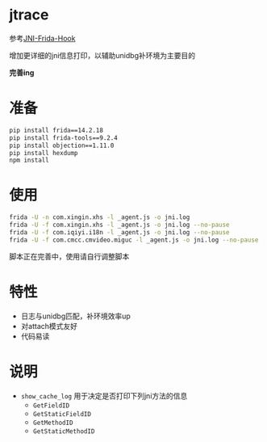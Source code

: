 # jtrace

参考[JNI-Frida-Hook](https://github.com/Areizen/JNI-Frida-Hook)

增加更详细的jni信息打印，以辅助unidbg补环境为主要目的

**完善ing**

# 准备

```bash
pip install frida==14.2.18
pip install frida-tools==9.2.4
pip install objection==1.11.0
pip install hexdump
npm install
```

# 使用

```bash
frida -U -n com.xingin.xhs -l _agent.js -o jni.log
frida -U -f com.xingin.xhs -l _agent.js -o jni.log --no-pause
frida -U -f com.iqiyi.i18n -l _agent.js -o jni.log --no-pause
frida -U -f com.cmcc.cmvideo.miguc -l _agent.js -o jni.log --no-pause
```

脚本正在完善中，使用请自行调整脚本

# 特性

- 日志与unidbg匹配，补环境效率up
- 对attach模式友好
- 代码易读

# 说明

- `show_cache_log` 用于决定是否打印下列jni方法的信息
    - `GetFieldID`
    - `GetStaticFieldID`
    - `GetMethodID`
    - `GetStaticMethodID`